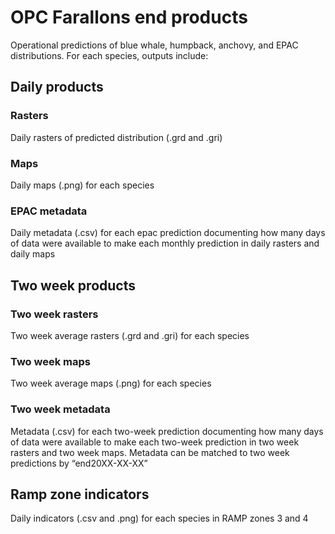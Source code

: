 # OPC Farallons end products  
Operational predictions of blue whale, humpback, anchovy, and EPAC distributions.
For each species, outputs include:  

## Daily products  
### Rasters  
Daily rasters of predicted distribution (.grd and .gri)   
### Maps  
Daily maps (.png) for each species  
### EPAC metadata  
Daily metadata (.csv) for each epac prediction documenting how many days of data were available to make each monthly prediction in daily rasters and daily maps  

## Two week products  
### Two week rasters  
Two week average rasters (.grd and .gri) for each species  
### Two week maps  
Two week average maps (.png) for each species  
### Two week metadata  
Metadata (.csv) for each two-week prediction documenting how many days of data were available to make each two-week prediction in two week rasters and two week maps. Metadata can be matched to two week predictions by “end20XX-XX-XX”  

## Ramp zone indicators  
Daily indicators (.csv and .png) for each species in RAMP zones 3 and 4    
